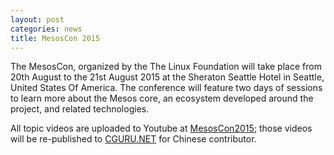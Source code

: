 ```yaml
---
layout: post
categories: news
title: MesosCon 2015
---
```


The MesosCon, organized by the The Linux Foundation will take place from 20th August to the 21st August 2015 at the Sheraton Seattle Hotel in Seattle, United States Of America. The conference will feature two days of sessions to learn more about the Mesos core, an ecosystem developed around the project, and related technologies.

All topic videos are uploaded to Youtube at [MesosCon2015](https://www.youtube.com/playlist?list=PLVjgeV_avap2arug3vIz8c6l72rvh9poV); those videos will be re-published to [CGURU.NET](http://www.cguru.net) for Chinese contributor.
